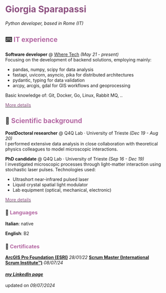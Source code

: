# <span style="color:#8c4f7f">Giorgia Sparapassi</span>

_Python developer, based in Rome (IT)_

## ⌨️ <span style="color:#b366a2">IT experience</span>

**Software developer** @ [Where Tech](https://wheretech.it/) _(May 21 - present)_\
Focusing on the development of backend solutions, employing mainly:
- pandas, numpy, scipy for data analysis
- fastapi, uvicorn, asyncio, pika for distributed architectures
- pydantic, typing for data validation
- arcpy, arcgis, gdal for GIS workflows and geoprocessing

Basic knowledge of: Git, Docker, Go, Linux, Rabbit MQ, ..

[<span style="color:#8c4f7f">More details</span>](https://i.pinimg.com/originals/c5/ee/51/c5ee5152fd8575cd966fa258addca1a1.gif)

## 🔬 <span style="color:#b366a2">Scientific background</span>

**PostDoctoral researcher** @ Q4Q Lab · University of Trieste _(Dec 19 - Aug 20)_\
I performed extensive data analysis in close collaboration with theoretical physics colleagues to model microscopic interactions.

**PhD candidate** @ Q4Q Lab · University of Trieste _(Sep 16 - Dec 19)_\
I investigated microscopic processes through light-matter interaction using stochastic laser pulses. Technologies used:
- Ultrashort near-infrared pulsed laser
- Liquid crystal spatial light modulator
- Lab equipment (optical, mechanical, electronic)

[<span style="color:#8c4f7f">More details</span>](https://i.pinimg.com/originals/c5/ee/51/c5ee5152fd8575cd966fa258addca1a1.gif)

### 💬 <span style="color:#b366a2">Languages</span>

**Italian**: native

**English**: B2


### 📃 <span style="color:#b366a2">Certificates</span>

[**ArcGIS Pro Foundation (ESRI)**](https://www.credly.com/badges/45c6c71b-e405-4ff3-97c8-a62f0b65b371) _28/01/22_
[**Scrum Master (International Scrum Institute™)**](https://www.scrum-institute.org/badges/03270505186170) _08/07/24_

#### _[my LinkedIn page](https://www.linkedin.com/in/giorgia-sparapassi/)_

updated on _09/07/2024_
